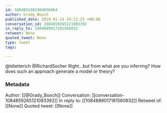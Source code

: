 ```yaml
---
id: 1084891002484056064
author: Grady_Booch
published_date: 2019-01-14 19:12:25 +00:00
conversation_id: 1084859265121083392
in_reply_to: 1084889017181560832
retweet: None
quoted_tweet: None
type: tweet
tags:

---
```


@tdietterich @RichardSocher Right...but from what are you inferring? How does such an approach generate a model or theory?

### Metadata

Author: [[@Grady_Booch]]
Conversation: [[conversation-1084859265121083392]]
In reply to: [[1084889017181560832]]
Retweet of: [[None]]
Quoted tweet: [[None]]
